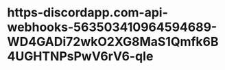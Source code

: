 # https-discordapp.com-api-webhooks-563503410964594689-WD4GADi72wkO2XG8MaS1Qmfk6B4UGHTNPsPwV6rV6-qIe